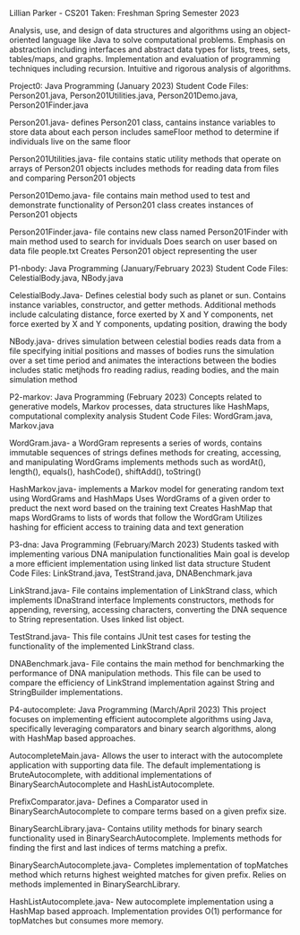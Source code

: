 Lillian Parker - CS201 
Taken: Freshman Spring Semester 2023 

Analysis, use, and design of data structures and algorithms using an object-oriented language like Java to solve computational problems. 
Emphasis on abstraction including interfaces and abstract data types for lists, trees, sets, tables/maps, and graphs. 
Implementation and evaluation of programming techniques including recursion. Intuitive and rigorous analysis of algorithms.



Project0: Java Programming (January 2023) 
Student Code Files: Person201.java, Person201Utilities.java, Person201Demo.java, Person201Finder.java

Person201.java-
  defines Person201 class, cantains instance variables to store data about each person
  includes sameFloor method to determine if individuals live on the same floor

Person201Utilities.java-
  file contains static utility methods that operate on arrays of Person201 objects
  includes methods for reading data from files and comparing Person201 objects

Person201Demo.java-
  file contains main method used to test and demonstrate functionality of Person201 class
  creates instances of Person201 objects

Person201Finder.java-
  file contains new class named Person201Finder with main method used to search for inviduals
  Does search on user based on data file people.txt
  Creates Person201 object representing the user




P1-nbody: Java Programming (January/February 2023) 
Student Code Files: CelestialBody.java, NBody.java

CelestialBody.Java-
  Defines celestial body such as planet or sun.
  Contains instance variables, constructor, and getter methods.
  Additional methods include calculating distance, force exerted by X and Y components, 
  net force exerted by X and Y components, updating position, drawing the body

NBody.java-
  drives simulation between celestial bodies
  reads data from a file specifying initial positions and masses of bodies
  runs the simulation over a set time period and animates the interactions between the bodies
  includes static metjhods fro reading radius, reading bodies, and the main simulation method



P2-markov: Java Programming (February 2023)
Concepts related to generative models, Markov processes, 
data structures like HashMaps, computational complexity analysis
Student Code Files: WordGram.java, Markov.java

WordGram.java-
  a WordGram represents a series of words, contains immutable sequences of strings
  defines methods for creating, accessing, and manipulating WordGrams
  implements methods such as wordAt(), length(), equals(), hashCode(), shiftAdd(), toString()

HashMarkov.java-
  implements a Markov model for generating random text using WordGrams and HashMaps
  Uses WordGrams of a given order to preduct the next word based on the training text
  Creates  HashMap that maps WordGrams to lists of words that follow the WordGram
  Utilizes hashing for efficient access to training data and text generation




P3-dna: Java Programming (February/March 2023)
Students tasked with implementing various DNA manipulation functionalities 
Main goal is develop a more efficient implementation  using linked list data structure
Student Code Files: LinkStrand.java, TestStrand.java, DNABenchmark.java

LinkStrand.java-
  File contains implementation of LinkStrand class, which implements IDnaStrand interface
  Implements constructors, methods for appending, reversing, accessing characters,
  converting the DNA sequence to String representation. Uses linked list object.

TestStrand.java-
  This file contains JUnit test cases for testing the functionality of the implemented
  LinkStrand class.

DNABenchmark.java-
  File contains the main method for benchmarking the performance of DNA manipulation methods.
  This file can be used to compare the efficiency of LinkStrand implementation against String and
  StringBuilder implementations.

P4-autocomplete: Java Programming (March/April 2023)
This project focuses on implementing efficient autocomplete algorithms using Java,
specifically leveraging comparators and binary search algorithms, along with HashMap
based approaches.

AutocompleteMain.java-
  Allows the user to interact with the autocomplete application with supporting data file.
  The default implementationg is BruteAutocomplete, with additional implementations of
  BinarySearchAutocomplete and HashListAutocomplete.

PrefixComparator.java-
  Defines a Comparator used in BinarySearchAutocomplete to compare terms based on a given prefix size.

BinarySearchLibrary.java-
  Contains utility methods for binary search functionality used in  BinarySearchAutocomplete.
  Implements methods for finding the first and last indices of terms matching a prefix.

BinarySearchAutocomplete.java-
  Completes implementation of topMatches method which returns highest weighted matches for given prefix. Relies on methods implemented in BinarySearchLibrary.

HashListAutocomplete.java-
  New autocomplete implementation using a HashMap based approach. Implementation provides O(1) performance for topMatches but consumes more memory. 
